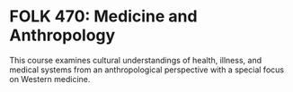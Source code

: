 # FOLK 470: Medicine and Anthropology

This course examines cultural understandings of health, illness, and medical systems from an anthropological perspective with a special focus on Western medicine.